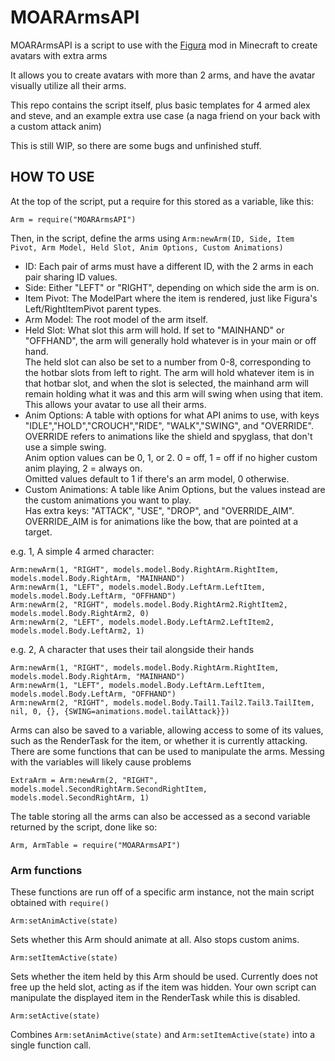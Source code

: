 # MOARArmsAPI

MOARArmsAPI is a script to use with the [Figura](https://www.curseforge.com/minecraft/mc-mods/figura "Figura on CurseForge") mod in Minecraft to create avatars with extra arms

It allows you to create avatars with more than 2 arms, and have the avatar visually utilize all their arms.

This repo contains the script itself, plus basic templates for 4 armed alex and steve, and an example extra use case \(a naga friend on your back with a custom attack anim\)

This is still WIP, so there are some bugs and unfinished stuff.

## HOW TO USE

At the top of the script, put a require for this stored as a variable, like this:

    Arm = require("MOARArmsAPI")

Then, in the script, define the arms using `Arm:newArm(ID, Side, Item Pivot, Arm Model, Held Slot, Anim Options, Custom Animations)`

* ID: Each pair of arms must have a different ID, with the 2 arms in each pair sharing ID values.
* Side: Either "LEFT" or "RIGHT", depending on which side the arm is on.
* Item Pivot: The ModelPart where the item is rendered, just like Figura's Left/RightItemPivot parent types.
* Arm Model: The root model of the arm itself.
* Held Slot: What slot this arm will hold. If set to "MAINHAND" or "OFFHAND", the arm will generally hold whatever is in your main or off hand.  
The held slot can also be set to a number from 0-8, corresponding to the hotbar slots from left to right. The arm will hold whatever item is in that hotbar slot, and when the slot is selected, the mainhand arm will remain holding what it was and this arm will swing when using that item. This allows your avatar to use all their arms.
* Anim Options: A table with options for what API anims to use, with keys "IDLE","HOLD","CROUCH","RIDE",  "WALK","SWING", and "OVERRIDE". OVERRIDE refers to animations like the shield and spyglass, that don't use a simple swing.  
Anim option values can be 0, 1, or 2. 0 = off, 1 = off if no higher custom anim playing, 2 = always on.  
Omitted values default to 1 if there's an arm model, 0 otherwise.
* Custom Animations: A table like Anim Options, but the values instead are the custom animations you want to play.  
Has extra keys: "ATTACK", "USE", "DROP", and "OVERRIDE_AIM". OVERRIDE_AIM is for animations like the bow, that are pointed at a target.

e.g. 1, A simple 4 armed character:

    Arm:newArm(1, "RIGHT", models.model.Body.RightArm.RightItem, models.model.Body.RightArm, "MAINHAND")
    Arm:newArm(1, "LEFT", models.model.Body.LeftArm.LeftItem, models.model.Body.LeftArm, "OFFHAND")
    Arm:newArm(2, "RIGHT", models.model.Body.RightArm2.RightItem2, models.model.Body.RightArm2, 0)
    Arm:newArm(2, "LEFT", models.model.Body.LeftArm2.LeftItem2, models.model.Body.LeftArm2, 1)

e.g. 2, A character that uses their tail alongside their hands

    Arm:newArm(1, "RIGHT", models.model.Body.RightArm.RightItem, models.model.Body.RightArm, "MAINHAND")
    Arm:newArm(1, "LEFT", models.model.Body.LeftArm.LeftItem, models.model.Body.LeftArm, "OFFHAND")
    Arm:newArm(2, "RIGHT", models.model.Body.Tail1.Tail2.Tail3.TailItem, nil, 0, {}, {SWING=animations.model.tailAttack}})

Arms can also be saved to a variable, allowing access to some of its values, such as the RenderTask for the item, or whether it is currently attacking.
There are some functions that can be used to manipulate the arms.
Messing with the variables will likely cause problems

    ExtraArm = Arm:newArm(2, "RIGHT", models.model.SecondRightArm.SecondRightItem, models.model.SecondRightArm, 1)

The table storing all the arms can also be accessed as a second variable returned by the script, done like so:

    Arm, ArmTable = require("MOARArmsAPI")

### Arm functions

These functions are run off of a specific arm instance, not the main script obtained with `require()`

    Arm:setAnimActive(state)

Sets whether this Arm should animate at all. Also stops custom anims.

    Arm:setItemActive(state)

Sets whether the item held by this Arm should be used. Currently does not free up the held slot, acting as if the item was hidden.
Your own script can manipulate the displayed item in the RenderTask while this is disabled.

    Arm:setActive(state)

Combines `Arm:setAnimActive(state)` and `Arm:setItemActive(state)` into a single function call.